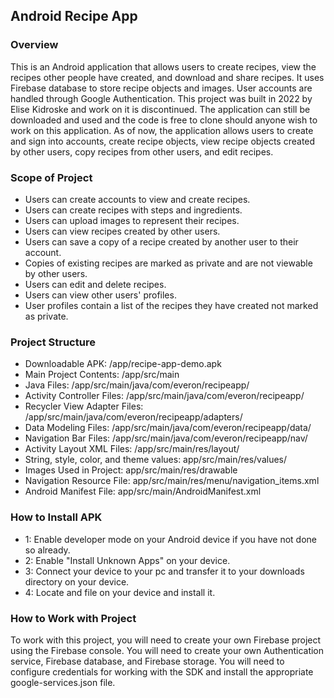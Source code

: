 ## Android Recipe App

### Overview
This is an Android application that allows users to create recipes, view the recipes other people have created, and download and share recipes. It uses Firebase database to store recipe objects and images. User accounts are handled through Google Authentication. This project was built in 2022 by Elise Kidroske and work on it is discontinued. 
The application can still be downloaded and used and the code is free to clone should anyone wish to work on this application. As of now, the application allows users to create and sign into accounts, create recipe objects, view recipe objects created by other users, copy recipes from other users, and edit recipes.

### Scope of Project
- Users can create accounts to view and create recipes.
- Users can create recipes with steps and ingredients.
- Users can upload images to represent their recipes.
- Users can view recipes created by other users.
- Users can save a copy of a recipe created by another user to their account.
- Copies of existing recipes are marked as private and are not viewable by other users.
- Users can edit and delete recipes.
- Users can view other users' profiles.
- User profiles contain a list of the recipes they have created not marked as private.

### Project Structure
- Downloadable APK: /app/recipe-app-demo.apk
- Main Project Contents: /app/src/main
- Java Files: /app/src/main/java/com/everon/recipeapp/
- Activity Controller Files: /app/src/main/java/com/everon/recipeapp/
- Recycler View Adapter Files: /app/src/main/java/com/everon/recipeapp/adapters/
- Data Modeling Files: /app/src/main/java/com/everon/recipeapp/data/
- Navigation Bar Files: /app/src/main/java/com/everon/recipeapp/nav/
- Activity Layout XML Files: /app/src/main/res/layout/
- String, style, color, and theme values: app/src/main/res/values/
- Images Used in Project: app/src/main/res/drawable
- Navigation Resource File: app/src/main/res/menu/navigation_items.xml
- Android Manifest File: app/src/main/AndroidManifest.xml

### How to Install APK
- 1: Enable developer mode on your Android device if you have not done so already.
- 2: Enable "Install Unknown Apps" on your device.
- 3: Connect your device to your pc and transfer it to your downloads directory on your device.
- 4: Locate and file on your device and install it.

### How to Work with Project
To work with this project, you will need to create your own Firebase project using the Firebase console. You will need to create your own Authentication service, Firebase database, and Firebase storage. 
You will need to configure credentials for working with the SDK and install the appropriate google-services.json file. 

